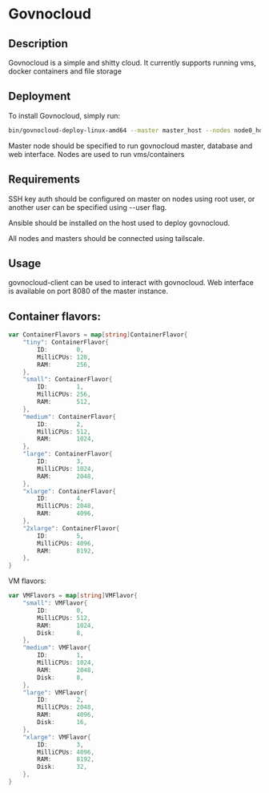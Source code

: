 # Govnocloud

## Description

Govnocloud is a simple and shitty cloud.
It currently supports running vms, docker containers and file storage

## Deployment

To install Govnocloud, simply run:
```bash
bin/govnocloud-deploy-linux-amd64 --master master_host --nodes node0_host, node1_host
```
Master node should be specified to run govnocloud master, database and web interface.
Nodes are used to run vms/containers

## Requirements

SSH key auth should be configured on master on nodes using root user, or another user can be specified using --user flag.

Ansible should be installed on the host used to deploy govnocloud.

All nodes and masters should be connected using tailscale.

## Usage

govnocloud-client can be used to interact with govnocloud.
Web interface is available on port 8080 of the master instance.

## Container flavors:
```go
var ContainerFlavors = map[string]ContainerFlavor{
	"tiny": ContainerFlavor{
		ID:        0,
		MilliCPUs: 128,
		RAM:       256,
	},
	"small": ContainerFlavor{
		ID:        1,
		MilliCPUs: 256,
		RAM:       512,
	},
	"medium": ContainerFlavor{
		ID:        2,
		MilliCPUs: 512,
		RAM:       1024,
	},
	"large": ContainerFlavor{
		ID:        3,
		MilliCPUs: 1024,
		RAM:       2048,
	},
	"xlarge": ContainerFlavor{
		ID:        4,
		MilliCPUs: 2048,
		RAM:       4096,
	},
	"2xlarge": ContainerFlavor{
		ID:        5,
		MilliCPUs: 4096,
		RAM:       8192,
	},
}
```

VM flavors:
```go
var VMFlavors = map[string]VMFlavor{
	"small": VMFlavor{
		ID:        0,
		MilliCPUs: 512,
		RAM:       1024,
		Disk:      8,
	},
	"medium": VMFlavor{
		ID:        1,
		MilliCPUs: 1024,
		RAM:       2048,
		Disk:      8,
	},
	"large": VMFlavor{
		ID:        2,
		MilliCPUs: 2048,
		RAM:       4096,
		Disk:      16,
	},
	"xlarge": VMFlavor{
		ID:        3,
		MilliCPUs: 4096,
		RAM:       8192,
		Disk:      32,
	},
}
```